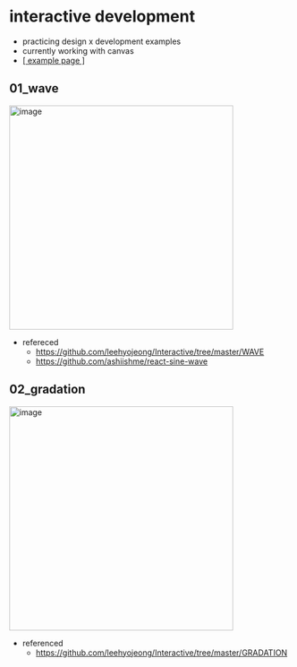 # interactive development
* practicing design x development examples
* currently working with canvas
* [[ example page ]](https://int-devel.web.app/)

## 01_wave
<img width="400" alt="image" src="https://user-images.githubusercontent.com/28138482/173246186-8c2edf72-457f-4cdb-a056-476a0bed7ea0.png">

* refereced
    - https://github.com/leehyojeong/Interactive/tree/master/WAVE
    - https://github.com/ashiishme/react-sine-wave


## 02_gradation
<img width="400" alt="image" src="https://user-images.githubusercontent.com/28138482/173246196-9130d648-f3eb-4e34-81a1-e7b352175267.png">

* referenced
    - https://github.com/leehyojeong/Interactive/tree/master/GRADATION
